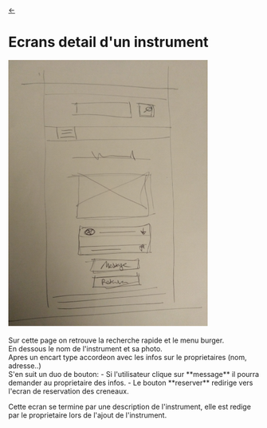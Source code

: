 <link rel="stylesheet" href="../style.css"/>

[<p><span class="icon-big">&#8592;</span>](../2-2-ecrans.md)

# Ecrans detail d'un instrument

<img src="./detail-instrument.jpg" width="400px" class="img-center">
<br>
<br>
Sur cette page on retrouve la recherche rapide et le menu burger.<br>
En dessous le nom de l'instrument et sa photo.<br>
Apres un encart type accordeon avec les infos sur le proprietaires (nom, adresse..)<br>
S'en suit un duo de bouton:
-   Si l'utilisateur clique sur **message** il pourra demander au proprietaire des infos.
-   Le bouton **reserver** redirige vers l'ecran de reservation des creneaux.
  
Cette ecran se termine par une description de l'instrument, elle est redige par le proprietaire lors de l'ajout de l'instrument.